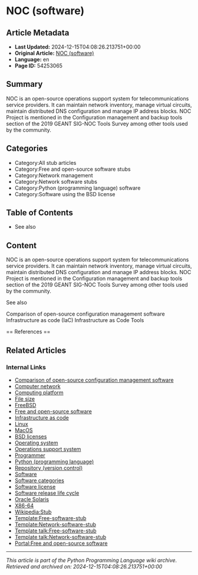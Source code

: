 # NOC (software)

## Article Metadata

- **Last Updated:** 2024-12-15T04:08:26.213751+00:00
- **Original Article:** [NOC (software)](https://en.wikipedia.org/wiki/NOC_(software))
- **Language:** en
- **Page ID:** 54253065

## Summary

NOC is an open-source operations support system for telecommunications service providers. It can maintain network inventory, manage virtual circuits, maintain distributed DNS configuration and manage IP address blocks.
NOC Project is mentioned in the Configuration management and backup tools section of the 2019 GEANT SIG-NOC Tools Survey among other tools used by the community.

## Categories

- Category:All stub articles
- Category:Free and open-source software stubs
- Category:Network management
- Category:Network software stubs
- Category:Python (programming language) software
- Category:Software using the BSD license

## Table of Contents

- See also

## Content

NOC is an open-source operations support system for telecommunications service providers. It can maintain network inventory, manage virtual circuits, maintain distributed DNS configuration and manage IP address blocks.
NOC Project is mentioned in the Configuration management and backup tools section of the 2019 GEANT SIG-NOC Tools Survey among other tools used by the community.

See also

Comparison of open-source configuration management software
Infrastructure as code (IaC)
Infrastructure as Code Tools


== References ==

## Related Articles

### Internal Links

- [Comparison of open-source configuration management software](https://en.wikipedia.org/wiki/Comparison_of_open-source_configuration_management_software)
- [Computer network](https://en.wikipedia.org/wiki/Computer_network)
- [Computing platform](https://en.wikipedia.org/wiki/Computing_platform)
- [File size](https://en.wikipedia.org/wiki/File_size)
- [FreeBSD](https://en.wikipedia.org/wiki/FreeBSD)
- [Free and open-source software](https://en.wikipedia.org/wiki/Free_and_open-source_software)
- [Infrastructure as code](https://en.wikipedia.org/wiki/Infrastructure_as_code)
- [Linux](https://en.wikipedia.org/wiki/Linux)
- [MacOS](https://en.wikipedia.org/wiki/MacOS)
- [BSD licenses](https://en.wikipedia.org/wiki/BSD_licenses)
- [Operating system](https://en.wikipedia.org/wiki/Operating_system)
- [Operations support system](https://en.wikipedia.org/wiki/Operations_support_system)
- [Programmer](https://en.wikipedia.org/wiki/Programmer)
- [Python (programming language)](https://en.wikipedia.org/wiki/Python_(programming_language))
- [Repository (version control)](https://en.wikipedia.org/wiki/Repository_(version_control))
- [Software](https://en.wikipedia.org/wiki/Software)
- [Software categories](https://en.wikipedia.org/wiki/Software_categories)
- [Software license](https://en.wikipedia.org/wiki/Software_license)
- [Software release life cycle](https://en.wikipedia.org/wiki/Software_release_life_cycle)
- [Oracle Solaris](https://en.wikipedia.org/wiki/Oracle_Solaris)
- [X86-64](https://en.wikipedia.org/wiki/X86-64)
- [Wikipedia:Stub](https://en.wikipedia.org/wiki/Wikipedia:Stub)
- [Template:Free-software-stub](https://en.wikipedia.org/wiki/Template:Free-software-stub)
- [Template:Network-software-stub](https://en.wikipedia.org/wiki/Template:Network-software-stub)
- [Template talk:Free-software-stub](https://en.wikipedia.org/wiki/Template_talk:Free-software-stub)
- [Template talk:Network-software-stub](https://en.wikipedia.org/wiki/Template_talk:Network-software-stub)
- [Portal:Free and open-source software](https://en.wikipedia.org/wiki/Portal:Free_and_open-source_software)

---
_This article is part of the Python Programming Language wiki archive._
_Retrieved and archived on: 2024-12-15T04:08:26.213751+00:00_